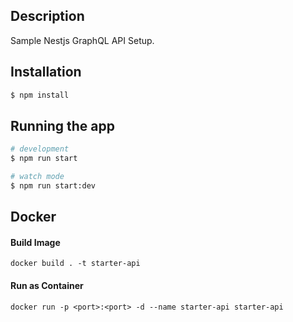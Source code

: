 
## Description

Sample Nestjs GraphQL API Setup.

## Installation

```bash
$ npm install
```

## Running the app

```bash
# development
$ npm run start

# watch mode
$ npm run start:dev
```
## Docker 

#### Build Image
```
docker build . -t starter-api
```

#### Run as Container
```
docker run -p <port>:<port> -d --name starter-api starter-api
```